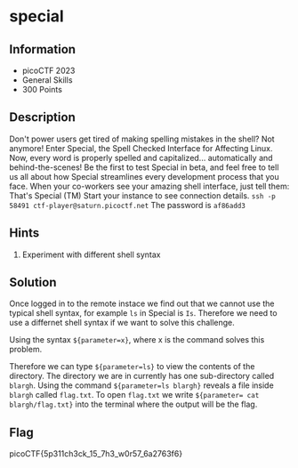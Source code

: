 # special

## Information

- picoCTF 2023
- General Skills
- 300 Points

## Description

Don't power users get tired of making spelling mistakes in the shell? Not anymore! Enter Special, the Spell Checked Interface for Affecting Linux. Now, every word is properly spelled and capitalized... automatically and behind-the-scenes! Be the first to test Special in beta, and feel free to tell us all about how Special streamlines every development process that you face. When your co-workers see your amazing shell interface, just tell them: That's Special (TM)
Start your instance to see connection details.
`ssh -p 58491 ctf-player@saturn.picoctf.net`
The password is `af86add3`

## Hints

1. Experiment with different shell syntax

## Solution

Once logged in to the remote instace we find out that we cannot use the typical shell syntax, for example `ls` in Special is `Is`. Therefore we need to use a differnet shell syntax if we want to solve this challenge.

Using the syntax `${parameter=x}`, where x is the command solves this problem.

Therefore we can type `${parameter=ls}` to view the contents of the directory. The directory we are in currently has one sub-directory called `blargh`. Using the command `${parameter=ls blargh}` reveals a file inside `blargh` called `flag.txt`. To open `flag.txt` we write `${parameter= cat blargh/flag.txt}` into the terminal where the output will be the flag.

## Flag

picoCTF{5p311ch3ck_15_7h3_w0r57_6a2763f6}
